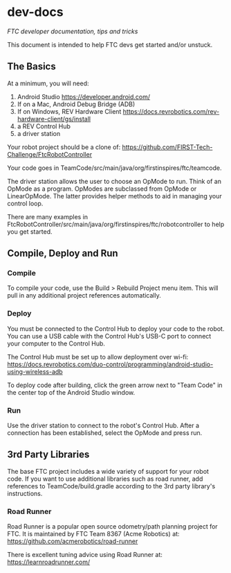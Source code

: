 # dev-docs
*FTC developer documentation, tips and tricks*

This document is intended to help FTC devs get started and/or unstuck.

## The Basics
At a minimum, you will need:
1. Android Studio https://developer.android.com/
  1. If on a Mac, Android Debug Bridge (ADB)
  2. If on Windows, REV Hardware Client https://docs.revrobotics.com/rev-hardware-client/gs/install
2. a REV Control Hub
3. a driver station


Your robot project should be a clone of:
https://github.com/FIRST-Tech-Challenge/FtcRobotController

Your code goes in TeamCode/src/main/java/org/firstinspires/ftc/teamcode.

The driver station allows the user to choose an OpMode to run. Think of an OpMode as a program. OpModes are subclassed from OpMode or LinearOpMode. The latter provides helper methods to aid in managing your control loop.

There are many examples in FtcRobotController/src/main/java/org/firstinspires/ftc/robotcontroller to help you get started.

## Compile, Deploy and Run
### Compile
To compile your code, use the Build > Rebuild Project menu item. This will pull in any additional project references automatically.

### Deploy
You must be connected to the Control Hub to deploy your code to the robot. You can use a USB cable with the Control Hub's USB-C port to connect your computer to the Control Hub.

The Control Hub must be set up to allow deployment over wi-fi:
https://docs.revrobotics.com/duo-control/programming/android-studio-using-wireless-adb

To deploy code after building, click the green arrow next to "Team Code" in the center top of the Android Studio window.

### Run
Use the driver station to connect to the robot's Control Hub. After a connection has been established, select the OpMode and press run.

## 3rd Party Libraries
The base FTC project includes a wide variety of support for your robot code. If you want to use additional libraries such as road runner, add references to TeamCode/build.gradle according to the 3rd party library's instructions.

### Road Runner
Road Runner is a popular open source odometry/path planning project for FTC. It is maintained by FTC Team 8367 (Acme Robotics) at:
https://github.com/acmerobotics/road-runner

There is excellent tuning advice using Road Runner at:
https://learnroadrunner.com/




